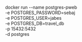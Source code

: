 docker run --name postgres-pweb \
  -e POSTGRES_PASSWORD=sebaj \
  -e POSTGRES_USER=jabes \
  -e POSTGRES_DB=travel_db \
  -p 15432:5432 \
  -d postgres
